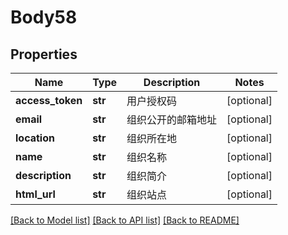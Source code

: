 # Body58

## Properties
Name | Type | Description | Notes
------------ | ------------- | ------------- | -------------
**access_token** | **str** | 用户授权码 | [optional] 
**email** | **str** | 组织公开的邮箱地址 | [optional] 
**location** | **str** | 组织所在地 | [optional] 
**name** | **str** | 组织名称 | [optional] 
**description** | **str** | 组织简介 | [optional] 
**html_url** | **str** | 组织站点 | [optional] 

[[Back to Model list]](../README.md#documentation-for-models) [[Back to API list]](../README.md#documentation-for-api-endpoints) [[Back to README]](../README.md)


